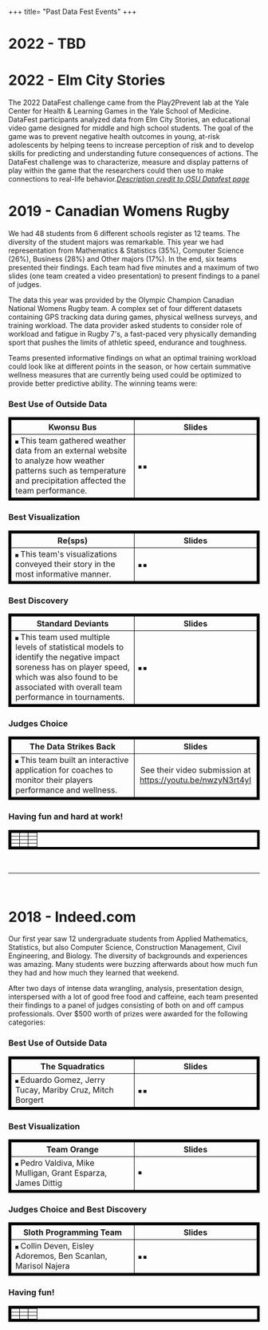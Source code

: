 +++
title= "Past Data Fest Events"
+++

# 2022 - TBD

# 2022 - Elm City Stories

The 2022 DataFest challenge came from the Play2Prevent lab at the Yale Center for Health & Learning Games in the Yale School of Medicine. DataFest participants analyzed data from Elm City Stories, an educational video game designed for middle and high school students. The goal of the game was to prevent negative health outcomes in young, at-risk adolescents by helping teens to increase perception of risk and to develop skills for predicting and understanding future consequences of actions. The DataFest challenge was to characterize, measure and display patterns of play within the game that the researchers could then use to make connections to real-life behavior.[_Description credit to OSU Datafest page_](https://data-analytics.osu.edu/datafest/previous-datafests)


# 2019 - Canadian Womens Rugby
We had 48 students from 6 different schools register as 12 teams. The diversity of the student majors was remarkable. This year we had representation from Mathematics & Statistics (35%), Computer Science (26%), Business (28%) and Other majors (17%). In the end, six teams presented their findings. Each team had five minutes and a maximum of two slides (one team created a video presentation) to present findings to a panel of judges. 

The data this year was provided by the Olympic Champion Canadian National Womens Rugby team. A complex set of four different datasets containing GPS tracking data during games, physical wellness surveys, and training workload. The data provider asked students to consider role of workload and fatigue in Rugby 7's, a fast-paced very physically demanding sport that pushes the limits of athletic speed, endurance and toughness.

Teams presented informative findings on what an optimal training workload could look like at different points in the season, or how certain summative wellness measures that are currently being used could be optimized to provide better predictive ability. The winning teams were: 

### Best Use of Outside Data

<table border="5" bordercolor="black" align="center">
<colgroup>
<col width="50%" />
<col width="50%" />
</colgroup>

<thead>
<tr class="header">
<th align="center" >Kwonsu Bus</th>
<th align="center" >Slides</th>
</tr>
</thead>

<tbody>
<tr>
  <td>
    <img src="/img/pics_2019/best_outside_data.jpg" alt="" border=3 style="max-height:100%;
        max-width:100%"></img>  This team gathered weather data from an external website to analyze how weather patterns such as temperature and precipitation affected the team performance. 
  </td>  
  <td>
    <img src="/img/pics_2019/best_outside_data_slide1.PNG" alt="" border=3 style="max-height:100%; max-width:100%"></img>
    <img src="/img/pics_2019/best_outside_data_slide2.PNG" alt="" border=3 style="max-height:100%; max-width:100%"></img>
  </td>
</tr>

</tbody>
</table>


### Best Visualization

<table  border="5" bordercolor="black" align="center">
<colgroup>
<col width="50%" />
<col width="50%" />
</colgroup>

<thead>
<tr class="header">
<th align="center" >Re(sps)</th>
<th align="center" >Slides</th>
</tr>
</thead>

<tbody>
<tr>
  <td>
    <img src="/img/pics_2019/best_viz.jpg" alt="" border=3  
          style="max-height:100%; max-width:100%"></img> 
          This team's visualizations conveyed their story in the most informative manner.
  </td>  
  <td> 
    <img src="/img/pics_2019/best_viz_slide1.PNG" alt="" border=3 style="max-height:100%; max-width:100%"></img>
    <img src="/img/pics_2019/best_viz_slide2.PNG" alt="" border=3 style="max-height:100%; max-width:100%"></img>
  </td>
</tr>

</tbody>
</table>


### Best Discovery

<table  border="5" bordercolor="black" align="center">
<colgroup>
<col width="50%" />
<col width="50%" />
</colgroup>

<thead>
<tr class="header">
<th align="center" >Standard Deviants</th>
<th align="center" >Slides</th>
</tr>
</thead>

<tbody>
<tr>
  <td>
    <img src="/img/pics_2019/best_discovery.jpg" alt="" border=3  
    style="max-height:100%; max-width:100%"></img> 
    This team used multiple levels of statistical models to identify the negative impact soreness has on player speed, which was also found to be associated with overall team performance in tournaments.
  </td>
  <td>
    <img src="/img/pics_2019/best_discovery_slide1.PNG" alt="" border=3 style="max-height:100%; max-width:100%"></img>
    <img src="/img/pics_2019/best_discovery_slide2.PNG" alt="" border=3 style="max-height:100%; max-width:100%"></img>
  </td>
</tr>

</tbody>
</table>



### Judges Choice

<table  border="5" bordercolor="black" align="center">
<colgroup>
<col width="50%" />
<col width="50%" />
</colgroup>

<thead>
<tr class="header">
<th align="center" >The Data Strikes Back</th>
<th align="center" >Slides</th>
</tr>
</thead>

<tbody>
<tr>
  <td>
    <img src="/img/pics_2019/judge_choice.jpg" alt="" border=3  
    style="max-height:100%; max-width:100%"></img> 
    This team built an interactive application for coaches to monitor their players performance and wellness.  
  </td>
  <td>
    <center> 
    See their video submission at 
      <a href="https://youtu.be/nwzyN3rt4yI">https://youtu.be/nwzyN3rt4yI</a> 
    </center>
  </td>
</tr>

</tbody>
</table>

<!---
<source src="https://youtu.be/nwzyN3rt4yI" type="video/mp4">
--->

### Having fun and hard at work!
<table  border="5" bordercolor="black" align="center">
<colgroup>
<col width="33%" />
<col width="33%" />
<col width="33%" />

</colgroup>


<tbody>
<tr>
  <td> <img src="/img/pics_2019/food1.jpg" alt="" style="max-height:100%; max-width:100%"></img>
  <td> <img src="/img/pics_2019/laptops.jpg" alt="" style="max-height:100%; max-width:100%"></img>
  <td> <img src="/img/pics_2019/ppl1.jpg" alt="" style="max-height:100%; max-width:100%"></img>
</td>
</tr>
<tr>
  <td> <img src="/img/pics_2019/trinchero.jpg" alt="" style="max-height:100%; max-width:100%"></img>
  <td> <img src="/img/pics_2019/whiteboard.jpg" alt="" style="max-height:100%; max-width:100%"></img>
  <td> <img src="/img/pics_2019/ppl2.jpg" alt="" style="max-height:100%; max-width:100%"></img>
</td>
</tr>
<tr>
  <td> <img src="/img/pics_2019/ppl3.jpg" alt="" style="max-height:100%; max-width:100%"></img>
  <td> <img src="/img/pics_2019/ppl4.jpg" alt="" style="max-height:100%; max-width:100%"></img>
  <td> <img src="/img/pics_2019/food2.jpg" alt="" style="max-height:100%; max-width:100%"></img>
</td>
</tr>
<tr>
  <td> <img src="/img/pics_2019/ppl5.jpg" alt="" style="max-height:100%; max-width:100%"></img>
  <td> <img src="/img/pics_2019/ppl6.jpg" alt="" style="max-height:100%; max-width:100%"></img>
  <td> <img src="/img/pics_2019/swag.jpg" alt="" style="max-height:100%; max-width:100%"></img>
</td>
</tr>

</tbody>
</table>



<br>

----

<br>

# 2018 - Indeed.com

Our first year saw 12 undergraduate students from Applied Mathematics, Statistics, but also Computer Science, Construction Management, Civil Engineering, and Biology. The diversity of backgrounds and experiences was amazing. Many students were buzzing afterwards about how much fun they had and how much they learned that weekend.

After two days of intense data wrangling, analysis, presentation design, interspersed with a lot of good free food and caffeine, each team presented their findings to a panel of judges consisting of both on and off campus professionals. Over $500 worth of prizes were awarded for the following categories:

### Best Use of Outside Data

<table border="5" bordercolor="black" align="center">
<colgroup>
<col width="50%" />
<col width="50%" />
</colgroup>

<thead>
<tr class="header">
<th align="center" >The Squadratics</th>
<th align="center" >Slides</th>
</tr>
</thead>

<tbody>
<tr>
  <td>
    <img src="/img/pics_2018/best_use_of_outside_data.jpg" alt="" border=3 style="max-height:100%;
        max-width:100%"></img>  Eduardo Gomez, Jerry Tucay, Mariby Cruz, Mitch Borgert 
  </td>  
  <td>
    <img src="/img/pics_2018/squad_1.PNG" alt="" border=3 style="max-height:100%; max-width:100%"></img>
    <img src="/img/pics_2018/squad_2.PNG" alt="" border=3 style="max-height:100%; max-width:100%"></img>
  </td>
</tr>

</tbody>
</table>


### Best Visualization

<table  border="5" bordercolor="black" align="center">
<colgroup>
<col width="50%" />
<col width="50%" />
</colgroup>

<thead>
<tr class="header">
<th align="center" >Team Orange</th>
<th align="center" >Slides</th>
</tr>
</thead>

<tbody>
<tr>
  <td>
    <img src="/img/pics_2018/best_visualization.jpg" alt="" border=3  
          style="max-height:100%; max-width:100%"></img> 
          Pedro Valdiva, Mike Mulligan, Grant Esparza, James Dittig
  </td>  
  <td> 
    <img src="/img/pics_2018/orange_1.PNG" alt="" border=3 style="max-height:100%; max-width:100%"></img>
  </td>
</tr>

</tbody>
</table>


### Judges Choice and Best Discovery

<table  border="5" bordercolor="black" align="center">
<colgroup>
<col width="50%" />
<col width="50%" />
</colgroup>

<thead>
<tr class="header">
<th align="center" >Sloth Programming Team</th>
<th align="center" >Slides</th>
</tr>
</thead>

<tbody>
<tr>
  <td>
    <img src="/img/pics_2018/best_discovery.jpg" alt="" border=3  
    style="max-height:100%; max-width:100%"></img> 
    Collin Deven, Eisley Adoremos, Ben Scanlan, Marisol Najera 
  </td>
  <td>
    <img src="/img/pics_2018/sloth_1.PNG" alt="" border=3 style="max-height:100%; max-width:100%"></img>
    <img src="/img/pics_2018/sloth_2.PNG" alt="" border=3 style="max-height:100%; max-width:100%"></img>
  </td>
</tr>

</tbody>
</table>



### Having fun!
<table  border="5" bordercolor="black" align="center">
<colgroup>
<col width="33%" />
<col width="33%" />
<col width="33%" />

</colgroup>


<tbody>
<tr>
  <td> <img src="/img/pics_2018/cooling_off.jpg" alt="" style="max-height:100%; max-width:100%"></img>
  <td> <img src="/img/pics_2018/food_day1.jpg" alt="" style="max-height:100%; max-width:100%"></img>
  <td> <img src="/img/pics_2018/friday_evening.jpg" alt="" style="max-height:100%; max-width:100%"></img>
</td>
</tr>
<tr>
  <td> <img src="/img/pics_2018/stuff.jpg" alt="" style="max-height:100%; max-width:100%"></img>
  <td> <img src="/img/pics_2018/french_toast.jpg" alt="" style="max-height:100%; max-width:100%"></img>
  <td> <img src="/img/pics_2018/sloth_team.jpg" alt="" style="max-height:100%; max-width:100%"></img>
</td>
</tr>
<tr>
  <td> <img src="/img/pics_2018/squad.jpg" alt="" style="max-height:100%; max-width:100%"></img>
  <td> <img src="/img/pics_2018/team_orange.jpg" alt="" style="max-height:100%; max-width:100%"></img>
  <td> <img src="/img/pics_2018/some_code.jpg" alt="" style="max-height:100%; max-width:100%"></img>
</td>
</tr>

</tbody>
</table>
